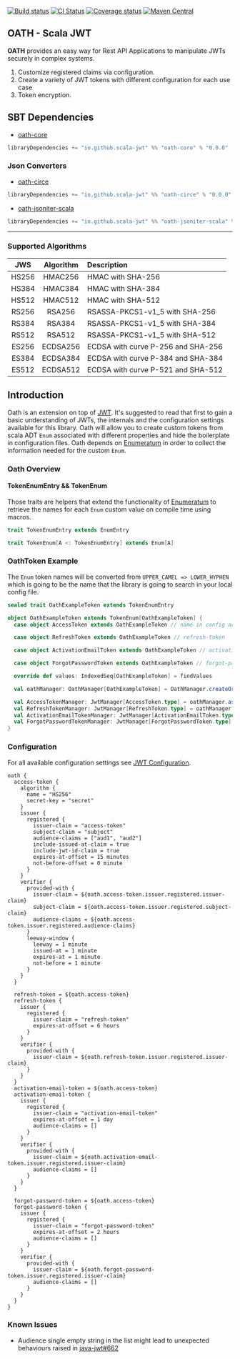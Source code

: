 [![Build status](https://img.shields.io/github/workflow/status/scala-jwt/oath/Continuous%20Integration.svg)](https://github.com/scala-jwt/oath/actions)
[![CI Status](https://github.com/scala-jwt/oath/actions/workflows/ci.yml/badge.svg)](https://github.com/scala-jwt/oath/actions/workflows/ci.yml)
[![Coverage status](https://img.shields.io/codecov/c/github/scala-jwt/oath/master.svg)](https://codecov.io/github/scala-jwt/oath)
[![Maven Central](https://img.shields.io/maven-central/v/io.github.scala-jwt/oath-core_2.13.svg)](https://central.sonatype.dev/artifact/io.github.scala-jwt/jwt-core_2.13/0.0.6)

## OATH - Scala JWT

__OATH__ provides an easy way for Rest API Applications to manipulate JWTs securely in complex systems.

1. Customize registered claims via configuration.
1. Create a variety of JWT tokens with different configuration for each use case
1. Token encryption.

## SBT Dependencies

* [oath-core](https://mvnrepository.com/artifact/io.github.scala-jwt/oath-core)

```scala
libraryDependencies += "io.github.scala-jwt" %% "oath-core" % "0.0.0"
```

### Json Converters

* [oath-circe](https://mvnrepository.com/artifact/io.github.scala-jwt/oath-circe)

```scala
libraryDependencies += "io.github.scala-jwt" %% "oath-circe" % "0.0.0"
```

* [oath-jsoniter-scala](https://mvnrepository.com/artifact/io.github.scala-jwt/oath-jsoniter-scala)

```scala
libraryDependencies += "io.github.scala-jwt" %% "oath-jsoniter-scala" % "0.0.0"
```

---

### Supported Algorithms

|  JWS  | Algorithm | Description                        |
|:-----:|:---------:|:-----------------------------------|
| HS256 |  HMAC256  | HMAC with SHA-256                  |
| HS384 |  HMAC384  | HMAC with SHA-384                  |
| HS512 |  HMAC512  | HMAC with SHA-512                  |
| RS256 |  RSA256   | RSASSA-PKCS1-v1_5 with SHA-256     |
| RS384 |  RSA384   | RSASSA-PKCS1-v1_5 with SHA-384     |
| RS512 |  RSA512   | RSASSA-PKCS1-v1_5 with SHA-512     |
| ES256 | ECDSA256  | ECDSA with curve P-256 and SHA-256 |
| ES384 | ECDSA384  | ECDSA with curve P-384 and SHA-384 |
| ES512 | ECDSA512  | ECDSA with curve P-521 and SHA-512 |

## Introduction

Oath is an extension on top of [JWT](./docs/JWT.md). It's suggested to read that first to gain
a basic understanding of JWTs, the internals and the configuration settings available for this library.
Oath will allow you to create custom tokens from scala ADT `Enum` associated with different properties and hide the
boilerplate
in configuration files. Oath depends on [Enumeratum](https://github.com/lloydmeta/enumeratum) in order to collect
the information needed for the custom `Enum`.

### Oath Overview

#### TokenEnumEntry && TokenEnum

Those traits are helpers that extend the functionality of [Enumeratum](https://github.com/lloydmeta/enumeratum) to
retrieve the
names for each `Enum` custom value on compile time using macros.

```scala
trait TokenEnumEntry extends EnumEntry

trait TokenEnum[A <: TokenEnumEntry] extends Enum[A]
```

### OathToken Example

The `Enum` token names will be converted from `UPPER_CAMEL => LOWER_HYPHEN` which is
going to be the name that the library is going to search in your local config file.

```scala
sealed trait OathExampleToken extends TokenEnumEntry

object OathExampleToken extends TokenEnum[OathExampleToken] {
  case object AccessToken extends OathExampleToken // name in config access-token

  case object RefreshToken extends OathExampleToken // refresh-token

  case object ActivationEmailToken extends OathExampleToken // activation-email-token

  case object ForgotPasswordToken extends OathExampleToken // forgot-password-token

  override def values: IndexedSeq[OathExampleToken] = findValues

  val oathManager: OathManager[OathExampleToken] = OathManager.createOrFail(OathExampleToken)

  val AccessTokenManager: JwtManager[AccessToken.type] = oathManager.as(AccessToken)
  val RefreshTokenManager: JwtManager[RefreshToken.type] = oathManager.as(RefreshToken)
  val ActivationEmailTokenManager: JwtManager[ActivationEmailToken.type] = oathManager.as(ActivationEmailToken)
  val ForgotPasswordTokenManager: JwtManager[ForgotPasswordToken.type] = oathManager.as(ForgotPasswordToken)
}
```

### Configuration

For all available configuration settings see [JWT Configuration](./docs/JWT.md#configuration).

```hocon
oath {
  access-token {
    algorithm {
      name = "HS256"
      secret-key = "secret"
    }
    issuer {
      registered {
        issuer-claim = "access-token"
        subject-claim = "subject"
        audience-claims = ["aud1", "aud2"]
        include-issued-at-claim = true
        include-jwt-id-claim = true
        expires-at-offset = 15 minutes
        not-before-offset = 0 minute
      }
    }
    verifier {
      provided-with {
        issuer-claim = ${oath.access-token.issuer.registered.issuer-claim}
        subject-claim = ${oath.access-token.issuer.registered.subject-claim}
        audience-claims = ${oath.access-token.issuer.registered.audience-claims}
      }
      leeway-window {
        leeway = 1 minute
        issued-at = 1 minute
        expires-at = 1 minute
        not-before = 1 minute
      }
    }
  }

  refresh-token = ${oath.access-token}
  refresh-token {
    issuer {
      registered {
        issuer-claim = "refresh-token"
        expires-at-offset = 6 hours
      }
    }
    verifier {
      provided-with {
        issuer-claim = ${oath.refresh-token.issuer.registered.issuer-claim}
      }
    }
  }
  activation-email-token = ${oath.access-token}
  activation-email-token {
    issuer {
      registered {
        issuer-claim = "activation-email-token"
        expires-at-offset = 1 day
        audience-claims = []
      }
    }
    verifier {
      provided-with {
        issuer-claim = ${oath.activation-email-token.issuer.registered.issuer-claim}
        audience-claims = []
      }
    }
  }

  forgot-password-token = ${oath.access-token}
  forgot-password-token {
    issuer {
      registered {
        issuer-claim = "forgot-password-token"
        expires-at-offset = 2 hours
        audience-claims = []
      }
    }
    verifier {
      provided-with {
        issuer-claim = ${oath.forgot-password-token.issuer.registered.issuer-claim}
        audience-claims = []
      }
    }
  }
}
```

### Known Issues

* Audience single empty string in the list might lead to unexpected behaviours raised
  in [java-jwt#662](https://github.com/auth0/java-jwt/issues/662) 